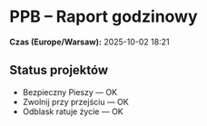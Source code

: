 # PPB – Raport godzinowy
**Czas (Europe/Warsaw):** 2025-10-02 18:21

## Status projektów
- Bezpieczny Pieszy — OK
- Zwolnij przy przejściu — OK
- Odblask ratuje życie — OK

